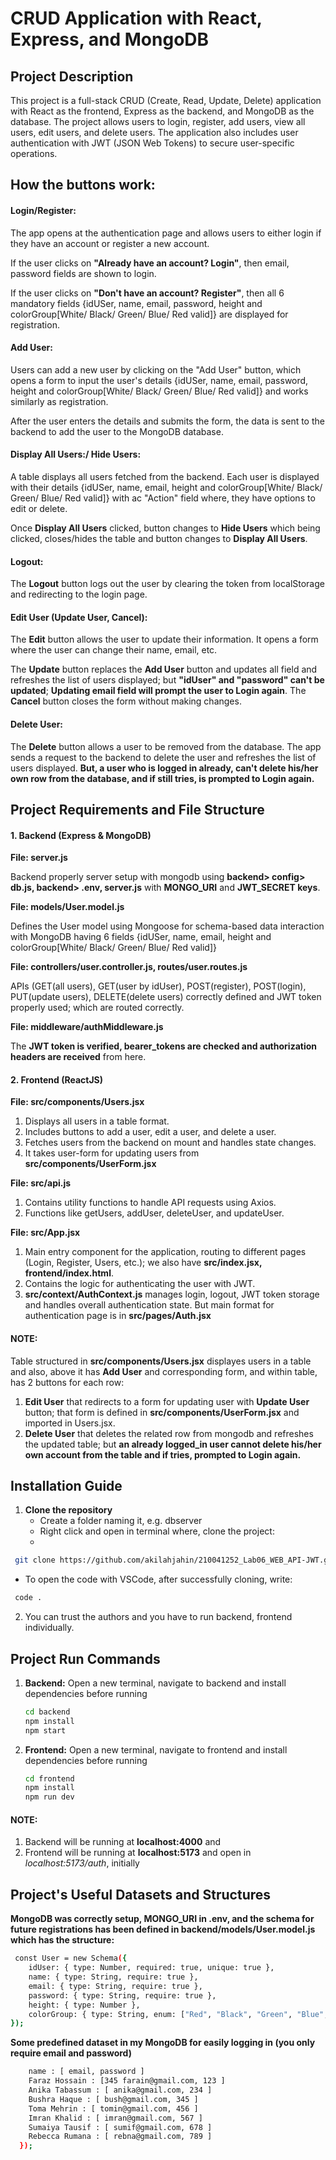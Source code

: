 # CRUD Application with React, Express, and MongoDB
## Project Description

This project is a full-stack CRUD (Create, Read, Update, Delete) application with React as the frontend, Express as the backend, and MongoDB as the database. The project allows users to login, register, add users, view all users, edit users, and delete users. The application also includes user authentication with JWT (JSON Web Tokens) to secure user-specific operations.

## How the buttons work:
#### Login/Register:

The app opens at the authentication page and allows users to either login if they have an account or register a new account.

If the user clicks on **"Already have an account? Login"**, then email, password fields are shown to login.

If the user clicks on **"Don't have an account? Register"**, then all 6 mandatory fields {idUSer, name, email, password, height and colorGroup[White/ Black/ Green/ Blue/ Red valid]} are displayed for registration.

#### Add User:

Users can add a new user by clicking on the "Add User" button, which opens a form to input the user's details {idUSer, name, email, password, height and colorGroup[White/ Black/ Green/ Blue/ Red valid]} and works similarly as registration.

After the user enters the details and submits the form, the data is sent to the backend to add the user to the MongoDB database.

#### Display All Users:/ Hide Users:

A table displays all users fetched from the backend. Each user is displayed with their details {idUSer, name, email, height and colorGroup[White/ Black/ Green/ Blue/ Red valid]} with ac "Action" field where, they have options to edit or delete.

Once **Display All Users** clicked, button changes to **Hide Users** which being clicked, closes/hides the table and button changes to **Display All Users**.

#### Logout:

The **Logout** button logs out the user by clearing the token from localStorage and redirecting to the login page.

#### Edit User (Update User, Cancel):

The **Edit** button allows the user to update their information. It opens a form where the user can change their name, email, etc.

The **Update** button replaces the **Add User** button and updates all field and refreshes the list of users displayed; but **"idUser" and "password" can't be updated**; **Updating email field will prompt the user to Login again**. The **Cancel** button closes the form without making changes.

#### Delete User:

The **Delete** button allows a user to be removed from the database. The app sends a request to the backend to delete the user and refreshes the list of users displayed.
**But, a user who is logged in already, can't delete his/her own row from the database, and if still tries, is prompted to Login again.**



## Project Requirements and File Structure
#### 1. Backend (Express & MongoDB)

**File: server.js**

Backend properly server setup with mongodb using **backend> config> db.js, backend> .env, server.js** with **MONGO_URI** and **JWT_SECRET keys**.

**File: models/User.model.js**

Defines the User model using Mongoose for schema-based data interaction with MongoDB having 6 fields  {idUSer, name, email, height and colorGroup[White/ Black/ Green/ Blue/ Red valid]}

**File: controllers/user.controller.js, routes/user.routes.js**

APIs (GET(all users), GET(user by idUser), POST(register), POST(login), PUT(update users), DELETE(delete users) correctly defined and JWT token properly used; which are routed correctly.

**File: middleware/authMiddleware.js**

The **JWT token is verified, bearer_tokens are checked and authorization headers are received** from here.

#### 2. Frontend (ReactJS)

**File: src/components/Users.jsx**

1. Displays all users in a table format.
2. Includes buttons to add a user, edit a user, and delete a user.
3. Fetches users from the backend on mount and handles state changes.
4. It takes user-form for updating users from **src/components/UserForm.jsx**

**File: src/api.js**

1. Contains utility functions to handle API requests using Axios.
2. Functions like getUsers, addUser, deleteUser, and updateUser.

**File: src/App.jsx**

1. Main entry component for the application, routing to different pages (Login, Register, Users, etc.); we also have **src/index.jsx, frontend/index.html**.
2. Contains the logic for authenticating the user with JWT.
3. **src/context/AuthContext.js** manages login, logout, JWT token storage and handles overall authentication state. But main format for authentication page is in **src/pages/Auth.jsx**

#### NOTE:
Table structured in **src/components/Users.jsx** displayes users in a table and also, above it has **Add User** and corresponding form, and within table, has 2 buttons for each row:
1. **Edit User** that redirects to a form for updating user with **Update User** button; that form is defined in **src/components/UserForm.jsx** and imported in Users.jsx.
2. **Delete User** that deletes the related row from mongodb and refreshes the updated table; but **an already logged_in user cannot delete his/her own account from the table and if tries, prompted to Login again.**



## Installation Guide
1. **Clone the repository**
   - Create a folder naming it, e.g. dbserver
   - Right click and open in terminal where, clone the project:
   - 
  ```bash
   git clone https://github.com/akilahjahin/210041252_Lab06_WEB_API-JWT.git
   ```
  - To open the code with VSCode, after successfully cloning, write:
  ```bash
   code .
   ```

2. You can trust the authors and you have to run backend, frontend individually.



## Project Run Commands
1. **Backend:**
   Open a new terminal, navigate to backend and install dependencies before running
   ```bash
   cd backend
   npm install
   npm start
   ```

2. **Frontend:**
  Open a new terminal, navigate to frontend and install dependencies before running
   ```bash
   cd frontend
   npm install
   npm run dev
   ```
#### NOTE:
  1. Backend will be running at **localhost:4000** and
  2. Frontend will be running at **localhost:5173** and open in *localhost:5173/auth*, initially



## Project's Useful Datasets and Structures

**MongoDB was correctly setup, MONGO_URI in .env, and the schema for future registrations has been defined in backend/models/User.model.js which has the structure:**
  ```bash
   const User = new Schema({
      idUser: { type: Number, required: true, unique: true },
      name: { type: String, require: true },
      email: { type: String, require: true },
      password: { type: String, require: true },
      height: { type: Number },
      colorGroup: { type: String, enum: ["Red", "Black", "Green", "Blue", "White"] },
  });
   ```
**Some predefined dataset in my MongoDB for easily logging in (you only require email and password)**
```bash
    name : [ email, password ]
    Faraz Hossain : [345 farain@gmail.com, 123 ]
    Anika Tabassum : [ anika@gmail.com, 234 ]
    Bushra Haque : [ bush@gmail.com, 345 ]
    Toma Mehrin : [ tomin@gmail.com, 456 ]
    Imran Khalid : [ imran@gmail.com, 567 ]
    Sumaiya Tausif : [ sumif@gmail.com, 678 ]
    Rebecca Rumana : [ rebna@gmail.com, 789 ]
  });
   ```

